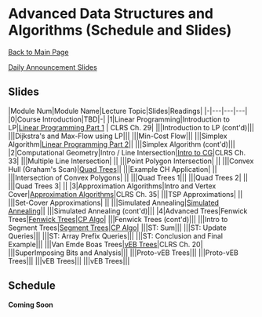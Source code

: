 Advanced Data Structures and Algorithms (Schedule and Slides)
===============================

[Back to Main Page](../readme.html)

[Daily Announcement Slides](./dailyannouncements.pptx)

<a name="slides"></a>Slides
--------------------------------------- 

|Module Num|Module Name|Lecture Topic|Slides|Readings|
|-|---|---|---|
|0|Course Introduction|TBD|-|
|1|Linear Programming|Introduction to LP|[Linear Programming Part 1](./LinearProgramming-part1-Introduction.pptx) | CLRS Ch. 29|
|||Introduction to LP (cont'd)|||
|||Dijkstra's and Max-Flow using LP|||
|||Min-Cost Flow|||
|||Simplex Algorithm|[Linear Programming Part 2](./LinearProgramming-part2-Simplex.pptx)||
|||Simplex Algorithm (cont'd)|||
|2|Computational Geometry|Intro / Line Intersection|[Intro to CG](./ComputationalGeom-part1-Intersections.pptx)|CLRS Ch. 33|
|||Multiple Line Intersection| ||
|||Point Polygon Intersection| ||
|||Convex Hull (Graham's Scan)|[Quad Trees](./ComputationalGeom-part2-ConvexHull.pptx)||
|||Example CH Application| ||
|||Intersection of Convex Polygons| ||
|||Quad Trees 1|||
|||Quad Trees 2| ||
|||Quad Trees 3| ||
|3|Approximation Algorithms|Intro and Vertex Cover|[Approximation Algorithms](./Approx-01-Intro.pptx)|CLRS Ch. 35|
|||TSP Approximations| ||
|||Set-Cover Approximations| ||
|||Simulated Annealing|[Simulated Annealing](./Approx-02-SimulatedAnnealing.pptx)||
|||Simulated Annealing (cont'd)|||
|4|Advanced Trees|Fenwick Trees|[Fenwick Trees](./Trees-FenwickTrees.pptx)|[CP Algo](https://cp-algorithms.com/data_structures/fenwick.html#overview)|
|||Fenwick Trees (cont'd)|||
|||Intro to Segment Trees|[Segment Trees](./Trees-SegmentTrees.pptx)|[CP Algo](https://cp-algorithms.com/data_structures/segment_tree.html)|
|||ST: Sum|||
|||ST: Update Queries|||
|||ST: Array Prefix Queries|||
|||ST: Conclusion and Final Example|||
|||Van Emde Boas Trees|[vEB Trees](./Trees-VanEmdeBoas.pptx)|CLRS Ch. 20|
|||SuperImposing Bits and Analysis|||
|||Proto-vEB Trees|||
|||Proto-vEB Trees|||
|||vEB Trees|||
|||vEB Trees|||


<a name="schedule"></a>Schedule
--------------------------------------- 

 **Coming Soon**
 
